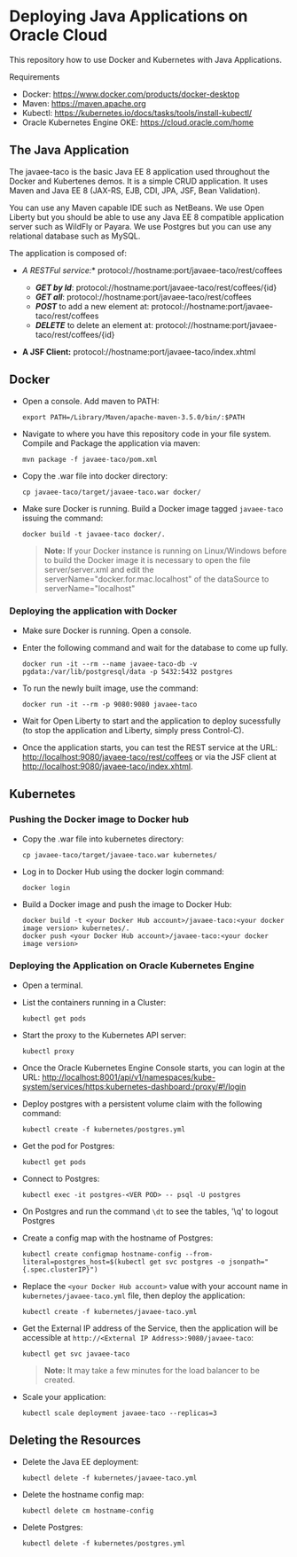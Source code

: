 # Deploying  Java Applications on Oracle Cloud 

This repository how to use Docker and Kubernetes with Java Applications. 

Requirements 

* Docker: https://www.docker.com/products/docker-desktop
* Maven: https://maven.apache.org
* Kubectl: https://kubernetes.io/docs/tasks/tools/install-kubectl/
* Oracle Kubernetes Engine OKE: https://cloud.oracle.com/home

## The Java Application


The javaee-taco is the basic Java EE 8 application used throughout the Docker and Kubertenes demos. It is a simple CRUD application. It uses Maven and Java EE 8 (JAX-RS, EJB, CDI, JPA, JSF, Bean Validation).

You can use any Maven capable IDE such as NetBeans. We use Open Liberty but you should be able to use any Java EE 8 compatible application server such as WildFly or Payara. We use Postgres but you can use any relational database such as MySQL.

The application is composed of:

- **A RESTFul service*:** protocol://hostname:port/javaee-taco/rest/coffees

	- **_GET by Id_**: protocol://hostname:port/javaee-taco/rest/coffees/{id} 
	- **_GET all_**: protocol://hostname:port/javaee-taco/rest/coffees
	- **_POST_** to add a new element at: protocol://hostname:port/javaee-taco/rest/coffees
	- **_DELETE_** to delete an element at: protocol://hostname:port/javaee-taco/rest/coffees/{id}

- **A JSF Client:** protocol://hostname:port/javaee-taco/index.xhtml

## Docker


* Open a console. Add maven to PATH:

	```
	export PATH=/Library/Maven/apache-maven-3.5.0/bin/:$PATH
	```

* Navigate to where you have this repository code in your file system. Compile and Package the application via maven:

	```
	mvn package -f javaee-taco/pom.xml 
	```

* Copy the .war file into docker directory:
	```
	cp javaee-taco/target/javaee-taco.war docker/
	```

* Make sure Docker is running. Build a Docker image tagged `javaee-taco` issuing the command:
	```
	docker build -t javaee-taco docker/.
	```
	
	> **Note:** If your Docker instance is running on Linux/Windows before to build the Docker image it is necessary to open the file server/server.xml and edit the serverName="docker.for.mac.localhost" of the dataSource to serverName="localhost"
	
### Deploying the application with Docker
	
* Make sure Docker is running. Open a console.

* Enter the following command and wait for the database to come up fully.
	```
	docker run -it --rm --name javaee-taco-db -v pgdata:/var/lib/postgresql/data -p 5432:5432 postgres
	```
 
* To run the newly built image, use the command:
	```
	docker run -it --rm -p 9080:9080 javaee-taco
	```

* Wait for Open Liberty to start and the application to deploy sucessfully (to stop the application and Liberty, simply press Control-C).

* Once the application starts, you can test the REST service at the URL: [http://localhost:9080/javaee-taco/rest/coffees](http://localhost:9080/javaee-taco/rest/coffees) or via the JSF client at [http://localhost:9080/javaee-taco/index.xhtml](http://localhost:9080/javaee-taco/index.xhtml).


## Kubernetes

### Pushing the Docker image to Docker hub

* Copy the .war file into kubernetes directory:
	```
	cp javaee-taco/target/javaee-taco.war kubernetes/
	```

* Log in to Docker Hub using the docker login command:
   ```
   docker login
   ```
* Build a Docker image and push the image to Docker Hub:
   ```
   docker build -t <your Docker Hub account>/javaee-taco:<your docker image version> kubernetes/.
   docker push <your Docker Hub account>/javaee-taco:<your docker image version>
   ```

### Deploying the Application on Oracle Kubernetes Engine
  
* Open a terminal. 

* List the containers running in a Cluster:
   ```
   kubectl get pods
   ```
   
* Start the proxy to the Kubernetes API server:
   ```
   kubectl proxy
   ```
   
* Once the Oracle Kubernetes Engine Console starts, you can login at the URL: [http://localhost:8001/api/v1/namespaces/kube-system/services/https:kubernetes-dashboard:/proxy/#!/login](http://localhost:8001/api/v1/namespaces/kube-system/services/https:kubernetes-dashboard:/proxy/#!/login) 
   
* Deploy postgres with a persistent volume claim with the following command:
   ```
   kubectl create -f kubernetes/postgres.yml
   ```

* Get the pod for Postgres:
   ```
   kubectl get pods
   ```
   
* Connect to Postgres:
   ```
   kubectl exec -it postgres-<VER POD> -- psql -U postgres
   ```

* On Postgres and run the command `\dt` to see the tables, '\q' to logout Postgres
  
   
* Create a config map with the hostname of Postgres:
   ```
   kubectl create configmap hostname-config --from-literal=postgres_host=$(kubectl get svc postgres -o jsonpath="{.spec.clusterIP}")
   ``` 

   
* Replace the `<your Docker Hub account>` value with your account name in `kubernetes/javaee-taco.yml` file, then deploy the application:
   ```
   kubectl create -f kubernetes/javaee-taco.yml
   ```

* Get the External IP address of the Service, then the application will be accessible at `http://<External IP Address>:9080/javaee-taco`:
   ```
   kubectl get svc javaee-taco
   ```
   > **Note:** It may take a few minutes for the load balancer to be created.


* Scale your application:
   ```
   kubectl scale deployment javaee-taco --replicas=3
   ```
   
## Deleting the Resources
* Delete the Java EE deployment:
   ```
   kubectl delete -f kubernetes/javaee-taco.yml
   ```

* Delete the hostname config map:
   ```
   kubectl delete cm hostname-config
   ```

* Delete Postgres:
   ```
   kubectl delete -f kubernetes/postgres.yml
   ```